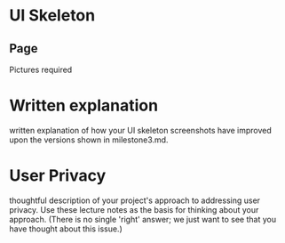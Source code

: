 # UI Skeleton
## Page
Pictures required

# Written explanation
written explanation of how your UI skeleton screenshots have improved upon the versions shown in milestone3.md.

# User Privacy
thoughtful description of your project's approach to addressing user privacy. Use these lecture notes as the basis for thinking about your approach. (There is no single 'right' answer; we just want to see that you have thought about this issue.)
